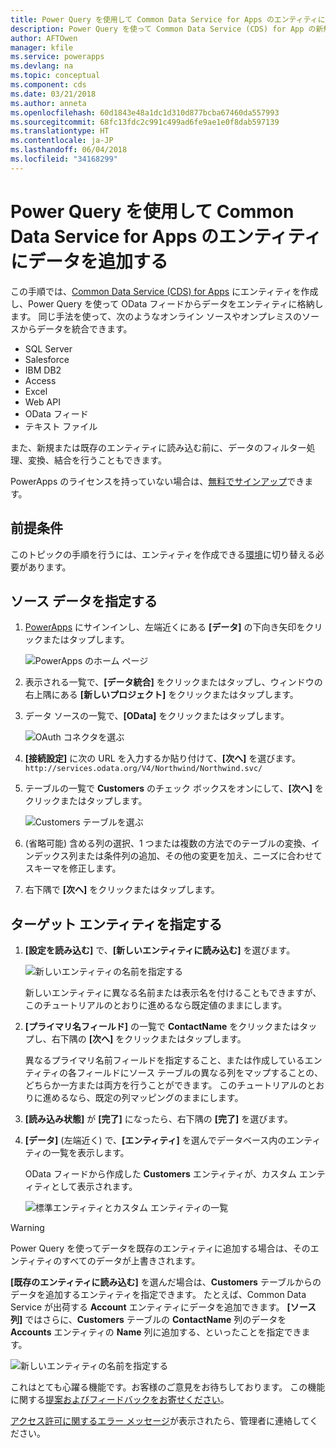 ```yaml
---
title: Power Query を使用して Common Data Service for Apps のエンティティにデータを追加する | Microsoft Docs
description: Power Query を使って Common Data Service (CDS) for App の新規または既存のエンティティに別のデータ ソースからデータを追加する詳しい手順を説明します。
author: AFTOwen
manager: kfile
ms.service: powerapps
ms.devlang: na
ms.topic: conceptual
ms.component: cds
ms.date: 03/21/2018
ms.author: anneta
ms.openlocfilehash: 60d1843e48a1dc1d310d877bcba67460da557993
ms.sourcegitcommit: 68fc13fdc2c991c499ad6fe9ae1e0f8dab597139
ms.translationtype: HT
ms.contentlocale: ja-JP
ms.lasthandoff: 06/04/2018
ms.locfileid: "34168299"
---
```

# <a name="add-data-to-an-entity-in-common-data-service-for-apps-by-using-power-query"></a>Power Query を使用して Common Data Service for Apps のエンティティにデータを追加する
この手順では、[Common Data Service (CDS) for Apps](data-platform-intro.md) にエンティティを作成し、Power Query を使って OData フィードからデータをエンティティに格納します。 同じ手法を使って、次のようなオンライン ソースやオンプレミスのソースからデータを統合できます。

* SQL Server
* Salesforce
* IBM DB2
* Access
* Excel
* Web API
* OData フィード
* テキスト ファイル

また、新規または既存のエンティティに読み込む前に、データのフィルター処理、変換、結合を行うこともできます。

PowerApps のライセンスを持っていない場合は、[無料でサインアップ](../signup-for-powerapps.md)できます。

## <a name="prerequisites"></a>前提条件
このトピックの手順を行うには、エンティティを作成できる[環境](../canvas-apps/working-with-environments.md)に切り替える必要があります。

## <a name="specify-the-source-data"></a>ソース データを指定する

1. [PowerApps](https://web.powerapps.com) にサインインし、左端近くにある **[データ]** の下向き矢印をクリックまたはタップします。

    ![PowerApps のホーム ページ](./media/data-platform-cds-newentity-pq/sign-in.png)

1. 表示される一覧で、**[データ統合]** をクリックまたはタップし、ウィンドウの右上隅にある **[新しいプロジェクト]** をクリックまたはタップします。

1. データ ソースの一覧で、**[OData]** をクリックまたはタップします。

    ![OAuth コネクタを選ぶ](./media/data-platform-cds-newentity-pq/choose-odata.png)

1. **[接続設定]** に次の URL を入力するか貼り付けて、**[次へ]** を選びます。<br>
`http://services.odata.org/V4/Northwind/Northwind.svc/`

1. テーブルの一覧で **Customers** のチェック ボックスをオンにして、**[次へ]** をクリックまたはタップします。

    ![Customers テーブルを選ぶ](./media/data-platform-cds-newentity-pq/select-table.png)

1. (省略可能) 含める列の選択、1 つまたは複数の方法でのテーブルの変換、インデックス列または条件列の追加、その他の変更を加え、ニーズに合わせてスキーマを修正します。

1. 右下隅で **[次へ]** をクリックまたはタップします。

## <a name="specify-the-target-entity"></a>ターゲット エンティティを指定する
1. **[設定を読み込む]** で、**[新しいエンティティに読み込む]** を選びます。

    ![新しいエンティティの名前を指定する](./media/data-platform-cds-newentity-pq/new-entity-name.png)

    新しいエンティティに異なる名前または表示名を付けることもできますが、このチュートリアルのとおりに進めるなら既定値のままにします。

1. **[プライマリ名フィールド]** の一覧で **ContactName** をクリックまたはタップし、右下隅の **[次へ]** をクリックまたはタップします。

    異なるプライマリ名前フィールドを指定すること、または作成しているエンティティの各フィールドにソース テーブルの異なる列をマップすることの、どちらか一方または両方を行うことができます。 このチュートリアルのとおりに進めるなら、既定の列マッピングのままにします。

1. **[読み込み状態]** が **[完了]** になったら、右下隅の **[完了]** を選びます。

1. **[データ]** (左端近く) で、**[エンティティ]** を選んでデータベース内のエンティティの一覧を表示します。

    OData フィードから作成した **Customers** エンティティが、カスタム エンティティとして表示されます。

    ![標準エンティティとカスタム エンティティの一覧](./media/data-platform-cds-newentity-pq/entity-list.png)

> [!WARNING]
> Power Query を使ってデータを既存のエンティティに追加する場合は、そのエンティティのすべてのデータが上書きされます。

**[既存のエンティティに読み込む]** を選んだ場合は、**Customers** テーブルからのデータを追加するエンティティを指定できます。 たとえば、Common Data Service が出荷する **Account** エンティティにデータを追加できます。 **[ソース列]** ではさらに、**Customers** テーブルの **ContactName** 列のデータを **Accounts** エンティティの **Name** 列に追加する、といったことを指定できます。

![新しいエンティティの名前を指定する](./media/data-platform-cds-newentity-pq/existing-entity.png)

これはとても心躍る機能です。お客様のご意見をお待ちしております。 この機能に関する[提案およびフィードバックをお寄せください](https://powerusers.microsoft.com/t5/PowerApps-Community/ct-p/PowerApps1)。

[アクセス許可に関するエラー メッセージ](data-platform-cds-newentity-troubleshooting-mashup.md)が表示されたら、管理者に連絡してください。